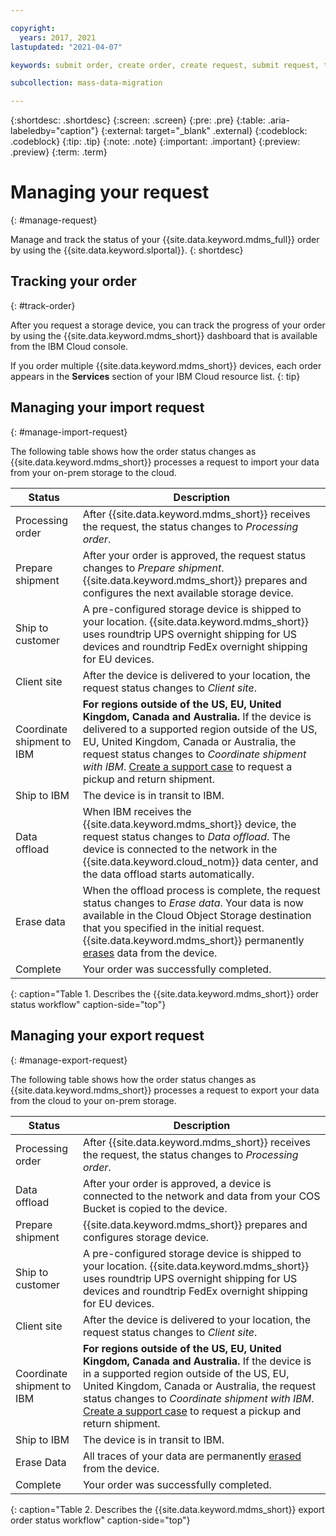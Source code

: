 ```yaml
---

copyright:
  years: 2017, 2021
lastupdated: "2021-04-07"

keywords: submit order, create order, create request, submit request, track order, track request

subcollection: mass-data-migration

---
```


{:shortdesc: .shortdesc}
{:screen: .screen}
{:pre: .pre}
{:table: .aria-labeledby="caption"}
{:external: target="_blank" .external}
{:codeblock: .codeblock}
{:tip: .tip}
{:note: .note}
{:important: .important}
{:preview: .preview}
{:term: .term}

# Managing your request
{: #manage-request}

Manage and track the status of your {{site.data.keyword.mdms_full}} order by using the {{site.data.keyword.slportal}}.
{: shortdesc}


## Tracking your order 
{: #track-order}

After you request a storage device, you can track the progress of your order by using the {{site.data.keyword.mdms_short}} dashboard that is available from the IBM Cloud console.

If you order multiple {{site.data.keyword.mdms_short}} devices, each order appears in the **Services** section of your IBM Cloud resource list.
{: tip}

## Managing your import request 
{: #manage-import-request}

The following table shows how the order status changes as {{site.data.keyword.mdms_short}} processes a request to import your data from your on-prem storage to the cloud.

| Status | Description |
| --- | --- |
| Processing order | After {{site.data.keyword.mdms_short}} receives the request, the status changes to _Processing order_. |
| Prepare shipment | After your order is approved, the request status changes to _Prepare shipment_. {{site.data.keyword.mdms_short}} prepares and configures the next available storage device.  |
| Ship to customer | A pre-configured storage device is shipped to your location. {{site.data.keyword.mdms_short}} uses roundtrip UPS overnight shipping for US devices and roundtrip FedEx overnight shipping for EU devices.|
| Client site | After the device is delivered to your location, the request status changes to _Client site_. |
| Coordinate shipment to IBM | **For regions outside of the US, EU, United Kingdom, Canada and Australia.** If the device is delivered to a supported region outside of the US, EU, United Kingdom, Canada or Australia, the request status changes to _Coordinate shipment with IBM_. [Create a support case](/docs/mass-data-migration?topic=mass-data-migration-return-device#return-device-from-other-regions) to request a pickup and return shipment. |
| Ship to IBM | The device is in transit to IBM. |
| Data offload | When IBM receives the {{site.data.keyword.mdms_short}} device, the request status changes to _Data offload_. The device is connected to the network in the {{site.data.keyword.cloud_notm}} data center, and the data offload starts automatically.  |
| Erase data | When the offload process is complete, the request status changes to _Erase data_. Your data is now available in the Cloud Object Storage destination that you specified in the initial request. {{site.data.keyword.mdms_short}} permanently [erases](/docs/mass-data-migration?topic=mass-data-migration-data-security#security-deletion) data from the device. |
| Complete | Your order was successfully completed. |
{: caption="Table 1. Describes the {{site.data.keyword.mdms_short}} order status workflow" caption-side="top"}

## Managing your export request 
{: #manage-export-request}

The following table shows how the order status changes as {{site.data.keyword.mdms_short}} processes a request to export your data from the cloud to your on-prem storage.

| Status | Description |
| --- | --- |
| Processing order | After {{site.data.keyword.mdms_short}} receives the request, the status changes to _Processing order_. |
| Data offload | After your order is approved, a device is connected to the network and data from your COS Bucket is copied to the device. |
| Prepare shipment | {{site.data.keyword.mdms_short}} prepares and configures storage device. |
| Ship to customer | A pre-configured storage device is shipped to your location. {{site.data.keyword.mdms_short}} uses roundtrip UPS overnight shipping for US devices and roundtrip FedEx overnight shipping for EU devices.|
| Client site | After the device is delivered to your location, the request status changes to _Client site_. |
| Coordinate shipment to IBM | **For regions outside of the US, EU, United Kingdom, Canada and Australia.** If the device is in a supported region outside of the US, EU, United Kingdom, Canada or Australia, the request status changes to _Coordinate shipment with IBM_. [Create a support case](/docs/mass-data-migration?topic=mass-data-migration-return-device#return-device-from-other-regions) to request a pickup and return shipment. |
| Ship to IBM | The device is in transit to IBM. |
| Erase Data | All traces of your data are permanently [erased](/docs/mass-data-migration?topic=mass-data-migration-data-security#security-deletion) from the device. |
| Complete | Your order was successfully completed. |
{: caption="Table 2. Describes the {{site.data.keyword.mdms_short}} export order status workflow" caption-side="top"}
<!--- Cannot see a difference between the format of Table 1 & Table 2 captions.-->